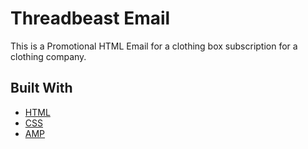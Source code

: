 # Threadbeast Email

This is a Promotional HTML Email for a clothing box subscription for a clothing company.


## Built With

* [HTML](https://developer.mozilla.org/en-US/docs/Web/HTML)
* [CSS](https://developer.mozilla.org/en-US/docs/Web/CSS)
* [AMP](https://amp.dev/)


